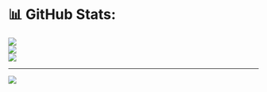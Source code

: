 # 📊 GitHub Stats:
![](https://github-readme-stats.vercel.app/api?username=FeehOliveira&theme=dark&hide_border=false&include_all_commits=false&count_private=false)<br/>
![](https://github-readme-streak-stats.herokuapp.com/?user=FeehOliveira&theme=dark&hide_border=false)<br/>
![](https://github-readme-stats.vercel.app/api/top-langs/?username=FeehOliveira&theme=dark&hide_border=false&include_all_commits=false&count_private=false&layout=compact)

---
[![](https://visitcount.itsvg.in/api?id=FeehOliveira&icon=0&color=0)](https://visitcount.itsvg.in)

<!-- Proudly created with GPRM ( https://gprm.itsvg.in ) -->
